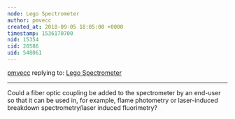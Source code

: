 ```yaml
---
node: Lego Spectrometer
author: pmvecc
created_at: 2018-09-05 18:05:00 +0000
timestamp: 1536170700
nid: 15354
cid: 20586
uid: 548061
---
```




[pmvecc](../profile/pmvecc) replying to: [Lego Spectrometer](../wiki/lego-spectrometer)

----
Could a fiber optic coupling be added to the spectrometer by an end-user so that it can be used in, for example, flame photometry or laser-induced breakdown spectrometry/laser induced fluorimetry?